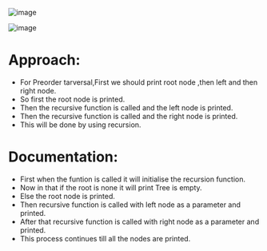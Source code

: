 ![image](https://github.com/user-attachments/assets/0e2ad4cb-5f17-43b4-ac76-be71f1051809)

![image](https://github.com/user-attachments/assets/7077634c-befc-46b4-8cad-9595a14b8ee3)

# Approach:
- For Preorder tarversal,First we should print root node ,then left and then right node.
- So first the root node is printed.
- Then the recursive function is called and the left node is printed.
- Then the recursive function is called and the right node is printed.
- This will be done by using recursion.
# Documentation:
- First when the funtion is called it will initialise the recursion function.
- Now in that if the root is none it will print Tree is empty.
- Else the root node is printed.
- Then recursive function is called with left node as a parameter and printed.
- After that recursive function is called with right node as a parameter and printed.
- This process continues till all the nodes are printed.
